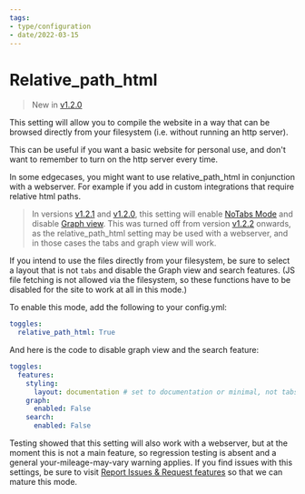 ```yaml
---
tags:
- type/configuration
- date/2022-03-15
---
```

   
# Relative_path_html   
> New in [v1.2.0](../Changelog/v1.2.0.md)   
   
This setting will allow you to compile the website in a way that can be browsed directly from your filesystem (i.e. without running an http server).   
   
This can be useful if you want a basic website for personal use, and don't want to remember to turn on the http server every time.    
   
In some edgecases, you might want to use relative_path_html in conjunction with a webserver. For example if you add in custom integrations that require relative html paths.    
   
> In versions [v1.2.1](../Changelog/v1.2.1.md) and [v1.2.0](../Changelog/v1.2.0.md), this setting will enable [NoTabs Mode](../Configurations/Deprecated%20Configurations/NoTabs%20Mode.md) and disable [Graph view](../Configurations/Graph%20view.md). This was turned off from version [v1.2.2](../Changelog/v1.2.2.md) onwards, as the relative_path_html setting may be used with a webserver, and in those cases the tabs and graph view will work.    
   
If you intend to use the files directly from your filesystem, be sure to select a layout that is not `tabs` and disable the Graph view and search features. (JS file fetching is not allowed via the filesystem, so these functions have to be disabled for the site to work at all in this mode.)   
   
To enable this mode, add the following to your config.yml:   
```yaml
toggles:
  relative_path_html: True
```
   
   
And here is the code to disable graph view and the search feature:   
``` yaml
toggles:
  features:
    styling: 
      layout: documentation # set to documentation or minimal, not tabs
    graph:
      enabled: False 
    search:
      enabled: False
```
   
   
Testing showed that this setting will also work with a webserver, but at the moment this is not a main feature, so regression testing is absent and a general your-mileage-may-vary warning applies. If you find issues with this settings, be sure to visit [Report Issues & Request features](../General%20Information/Report%20Issues%20%26%20Request%20features.md) so that we can mature this mode.